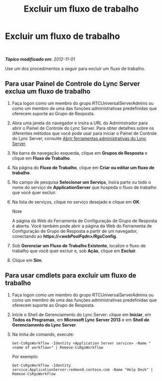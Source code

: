 ﻿---
title: Excluir um fluxo de trabalho
TOCTitle: Excluir um fluxo de trabalho
ms:assetid: 0469a6b8-ce1e-459b-bc3d-4c8adf2d97d5
ms:mtpsurl: https://technet.microsoft.com/pt-br/library/Gg520944(v=OCS.15)
ms:contentKeyID: 49305719
ms.date: 05/19/2016
mtps_version: v=OCS.15
ms.translationtype: HT
---

# Excluir um fluxo de trabalho

 

_**Tópico modificado em:** 2012-11-01_

Use um dos procedimentos a seguir para excluir um fluxo de trabalho.

## Para usar Painel de Controle do Lync Server exclua um fluxo de trabalho

1.  Faça logon como um membro do grupo RTCUniversalServerAdmins ou como um membro de uma das funções administrativas predefinidas que oferecem suporte ao Grupo de Resposta.

2.  Abra uma janela do navegador e insira a URL do Administrador para abrir o Painel de Controle do Lync Server. Para obter detalhes sobre os diferentes métodos que você pode usar para iniciar o Painel de Controle do Lync Server, consulte [Abrir ferramentas administrativas do Lync Server](lync-server-2013-open-lync-server-administrative-tools.md).

3.  Na barra de navegação esquerda, clique em **Grupos de Resposta** e clique em **Fluxo de Trabalho**.

4.  Na página do **Fluxo de Trabalho**, clique em **Criar ou editar um fluxo de trabalho**.

5.  No campo de pesquisa **Selecionar um Serviço**, insira parte ou todo o nome do serviço de **ApplicationServer** que hospeda o fluxo de trabalho que você quer excluir.

6.  Na lista de serviços, clique no serviço desejado e clique em **OK**.
    
    > [!note]  
    > A página da Web do Ferramenta de Configuração de Grupo de Resposta é aberta. Você também pode abrir a página da Web do Ferramenta de Configuração de Grupo de Resposta a partir de um navegador, conectando ao <strong>https://<em>&lt;webPoolFqdn&gt;</em>/RgsConfig</strong>.

7.  Sob **Gerenciar um Fluxo de Trabalho Existente**, localize o fluxo de trabalho que você quer excluir e, sob **Ação**, clique em **Excluir**.

8.  Clique em **Sim**.

## Para usar cmdlets para excluir um fluxo de trabalho

1.  Faça logon como um membro do grupo RTCUniversalServerAdmins ou como um membro de uma das funções administrativas predefinidas que oferecem suporte ao Grupo de Resposta.

2.  Inicie o Shell de Gerenciamento do Lync Server: clique em **Iniciar**, em **Todos os Programas**, em **Microsoft Lync Server 2013** e em **Shell de Gerenciamento do Lync Server**.

3.  Na linha de comando, execute:
    
        Get-CsRgsWorkflow -Identity <Application Server service> -Name "<name of workflow>" | Remove-CsRgsWorkflow
    
    Por exemplo:
    
        Get-CsRgsWorkflow -Identity service:ApplicationServer:redmond.contoso.com -Name "Help Desk" | Remove-CsRgsWorkflow

